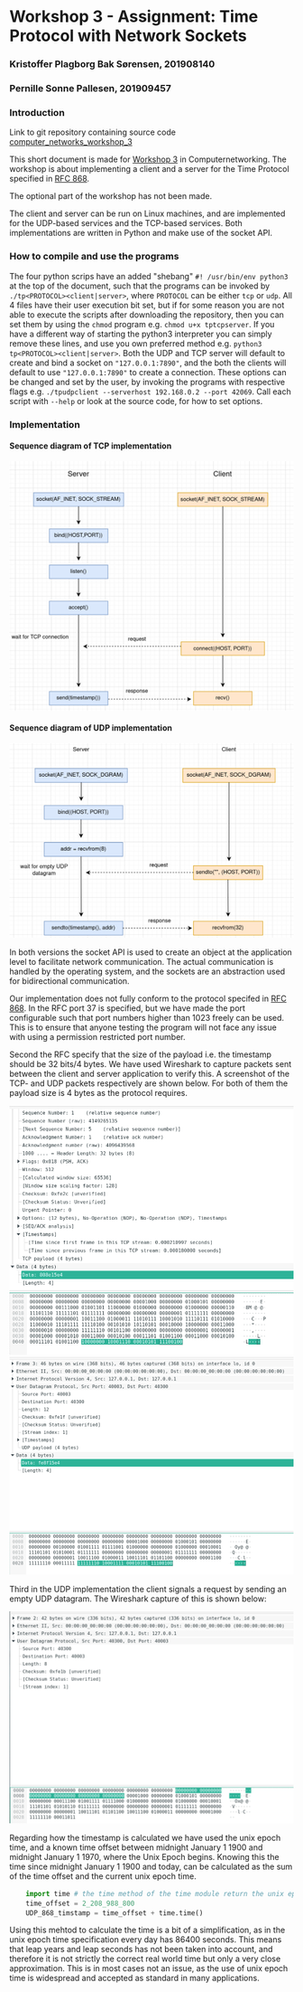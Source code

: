 # Workshop 3 - Assignment: Time Protocol with Network Sockets

### Kristoffer Plagborg Bak Sørensen, 201908140
### Pernille Sonne Pallesen, 201909457

### Introduction

Link to git repository containing source code [computer_networks_workshop_3](https://github.com/Kristoffer-PBS/computer-networks_workshop_3)


This short document is made for [Workshop 3](https://github.com/rhjacobsen/CN_workshops/tree/master/Workshops/3) in Computernetworking. The workshop is about implementing a client and a server for the Time Protocol specified in [RFC 868](https://tools.ietf.org/html/rfc868).

The optional part of the workshop has not been made.

The client and server can be run on Linux machines, and are implemented for the UDP-based services and the TCP-based services. Both implementations are written in Python and make use of the socket API.


### How to compile and use the programs

<!-- Description of how to compile (if applicable) and use the programs. Remember to set the appropriate permission on the files. -->

The four python scrips have an added "shebang" `#! /usr/bin/env python3` at the top of the document, such that the programs can be invoked by `./tp<PROTOCOL><client|server>`, where `PROTOCOL` can be either `tcp` or `udp`. All 4 files have their user execution bit set, but if for some reason you are not able to execute the scripts after downloading the repository, then you can set them by using the `chmod` program e.g. `chmod u+x tptcpserver`. If you have a different way of starting the python3 interpreter you can simply remove these lines, and use you own preferred method e.g. `python3 tp<PROTOCOL><client|server>`. Both the UDP and TCP server will default to create and bind a socket on `"127.0.0.1:7890"`, and the both the clients will default to use `"127.0.0.1:7890"` to create a connection. These options can be changed and set by the user, by invoking the programs with respective flags e.g. `./tpudpclient --serverhost 192.168.0.2 --port 42069`. Call each script with `--help` or look at the source code, for how to set options. 


### Implementation

<!-- A short overall description of how the implementation has been structured -->

<!-- A description of how the socket API is used in the implementation. -->


#### Sequence diagram of TCP implementation

![tcp](diagrams/interaction_sequence_diagram_TCP.png)

#### Sequence diagram of UDP implementation

![udp](diagrams/interaction_sequence_diagram_UDP.png)

In both versions the socket API is used to create an object at the application level to facilitate
network communication. The actual communication is handled by the operating system, and the sockets are an abstraction used for bidirectional communication.

<!-- A description of how it has been ensured that the implementation conforms to the protocol standard as described in RFC 868, including a documentation of the conformance testing described in the previous section.
i.e. "Use Wireshark to identify the exchange of timestamps between the server and the client. Is the payload size in the packet 32 bit (4 bytes) as specified in RFC 868?"-->

Our implementation does not fully conform to the protocol specifed in [RFC 868](https://tools.ietf.org/html/rfc868). In the RFC port 37 is specified, but we have made the port configurable such that port numbers higher than 1023 freely can be used. This is to ensure that anyone testing the program will not face any issue with using a permission restricted port number. 

Second the RFC specify that the size of the payload i.e. the timestamp should be 32 bits/4 bytes. We have used Wireshark to capture packets sent between the client and server application to verify this. A screenshot of the TCP- and UDP packets respectively are shown below. For both of them the payload size is 4 bytes as the protocol requires.

![TCP_packet](screenshots/TCP_packet.png)
![UDP_timestamp](screenshots/UDP_timestamp_packet.png)

Third in the UDP implementation the client signals a request by sending an empty UDP datagram. The Wireshark capture of this is shown below:

![UDP_empty_datagram](screenshots/UDP_empty_datagram.png)

Regarding how the timestamp is calculated we have used the unix epoch time, and a known time offset between
midnight January 1 1900 and midnight January 1 1970, where the Unix Epoch begins. Knowing this the time since midnight January 1 1900 and today, can be calculated as the sum of the time offset and the current unix epoch time. 

```python
    import time # the time method of the time module return the unix epoch time
    time_offset = 2_208_988_800
    UDP_868_timstamp = time_offset + time.time()
```

Using this mehtod to calculate the time is a bit of a simplification, as in the unix epoch time 
specification every day has 86400 seconds. This means that leap years and leap seconds has not been taken into account, and therefore it is not strictly the correct real world time but only a very close approximation. This is in most cases not an issue, as the use of unix epoch time is widespread and accepted as standard in many applications.

